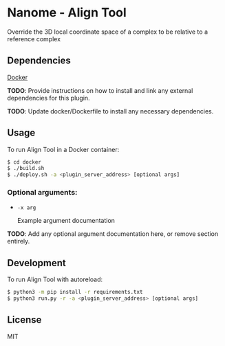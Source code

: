 # Nanome - Align Tool

Override the 3D local coordinate space of a complex to be relative to a reference complex

## Dependencies

[Docker](https://docs.docker.com/get-docker/)

**TODO**: Provide instructions on how to install and link any external dependencies for this plugin.

**TODO**: Update docker/Dockerfile to install any necessary dependencies.

## Usage

To run Align Tool in a Docker container:

```sh
$ cd docker
$ ./build.sh
$ ./deploy.sh -a <plugin_server_address> [optional args]
```

### Optional arguments:

- `-x arg`

  Example argument documentation

**TODO**: Add any optional argument documentation here, or remove section entirely.

## Development

To run Align Tool with autoreload:

```sh
$ python3 -m pip install -r requirements.txt
$ python3 run.py -r -a <plugin_server_address> [optional args]
```

## License

MIT
